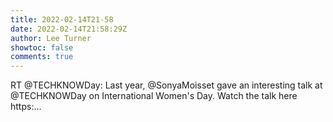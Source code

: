 ```yaml
---
title: 2022-02-14T21-58
date: 2022-02-14T21:58:29Z
author: Lee Turner
showtoc: false
comments: true
---
```


RT @TECHKNOWDay: Last year, @SonyaMoisset gave an interesting talk at @TECHKNOWDay on International Women's Day. Watch the talk here https:…

